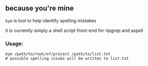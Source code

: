 ## because you're mine

`bym` is tool to help identify spelling mistakes

it is currently simply a shell script front-end for ripgrep and aspell

### Usage:

```
bym /path/to/root/of/project /path/to/list.txt
# possible spelling issues will be written to list.txt
```

